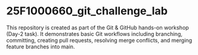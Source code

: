 # 25F1000660_git_challenge_lab
This repository is created as part of the Git &amp; GitHub hands-on workshop (Day-2 task).   It demonstrates basic Git workflows including branching, committing, creating pull requests, resolving merge conflicts, and merging feature branches into main.  

